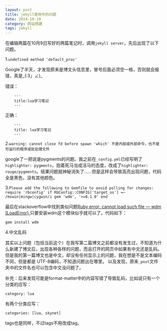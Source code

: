 ```yaml
---
layout: post
title: jekyll使用中的问题
date: 2014-10-19
category: 网站搭建
tags: jekyll 
---
```

在编辑两篇在10月9日写好的两篇笔记时，调用`jekyll server`，先后出现了以下问题。

1.`undefined method 'default_proc'`

Google了半天，才发现原来是博文头信息里，冒号后面必须空一格，否则就会报错，真是\_(:3」∠)\_

错误：

		---
    	title:lua学习笔记
    	---
正确：

    	---
    	title: lua学习笔记
    	---

2.`warning: cannot close fd before spawn 'which' 不是内部或外部命令，也不是可运行的程序或批处理文件`

google了一把说是pygments的问题。我之前在`_config.yml`已经写明了`highlighter: pygments`，抱着死马当成活马的态度，改成了`highlighter: rouge/pygments`。结果问题就神秘消失了……但是这样会导致高亮出现问题，代码全是黑色，没有其他颜色。

3.`Please add the following to Gemfile to avoid polling for changes:
require 'rbconfig'
if RbConfig::CONFIG['target_os'] =~ /mswin|mingw|cygwin/i
	gem 'wdm', '>=0.1.0'
end`

最后在stackoverflow中找到类似问题[Ruby error: cannot load such file — wdm (LoadError)][wdm],只要安装wdm这个模块似乎就可以了。代码如下：

`gem install wdm`

4.中文乱码

其实以上问题（包括当前这个）在我写第二篇博文之前都没有发生过，不知道为什么新建了博文后，出现各种各样的问题，而且打开的网页中如果有中文还是乱码。但是我的第一篇博文也是中文，却没有任何显示上的问题，我在想是不是文本编码不同，但是都是 UTF-8编码，不知道问题出在哪里。
以及发现，原来`_post`文件夹中的文件名也可以包含中文没问题了。

补充：后来发现可能是format-matter中的内容写错了导致乱码，比如说只有一个分类的应写：

`category: lua`

有两个分类应写：

`categories: [lua, skynet]`

tags也是同样，不过tags不用改成tag。


[wdm]:http://stackoverflow.com/questions/20459859/ruby-error-cannot-load-such-file-wdm-loaderror